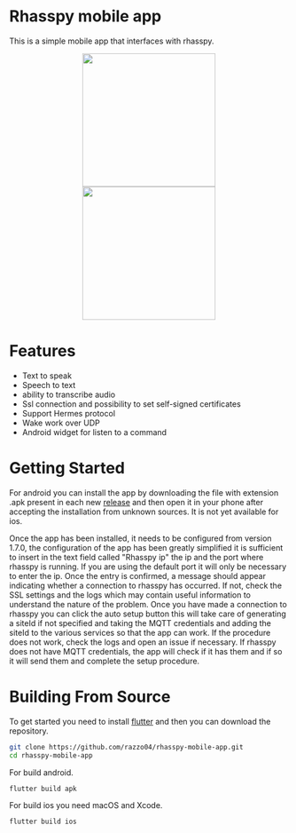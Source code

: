 ﻿# Rhasspy mobile app

This is a simple mobile app that interfaces with rhasspy. 

<img src="https://user-images.githubusercontent.com/53791253/103412557-f6466f00-4b75-11eb-8bb2-313d4ddbed61.png" width="240" style="display: block;
  margin-left: auto;
  margin-right: auto;"/>
  <img src="https://user-images.githubusercontent.com/53791253/103412110-ea59ad80-4b73-11eb-83d6-d909e7d631ec.gif" width="240" style="display: block;
  margin-left: auto;
  margin-right: auto;"/>
# Features
  - Text to speak
  - Speech to text
  - ability to transcribe audio
  - Ssl connection and possibility to set self-signed certificates
  - Support Hermes protocol
  - Wake work over UDP
  - Android widget for listen to a command

# Getting Started
For android you can install the app by downloading the file with extension .apk present in each new [release](https://github.com/razzo04/rhasspy-mobile-app/releases) and then open it in your phone after accepting the installation from unknown sources. It is not yet available for ios. 

Once the app has been installed, it needs to be configured from version 1.7.0, the configuration of the app has been greatly simplified it is sufficient to insert in the text field called "Rhasspy ip" the ip and the port where rhasspy is running. If you are using the default port it will only be necessary to enter the ip. Once the entry is confirmed, a message should appear indicating whether a connection to rhasspy has occurred. If not, check the SSL settings and the logs which may contain useful information to understand the nature of the problem. Once you have made a connection to rhasspy you can click the auto setup button this will take care of generating a siteId if not specified and taking the MQTT credentials and adding the siteId to the various services so that the app can work. If the procedure does not work, check the logs and open an issue if necessary. If rhasspy does not have MQTT credentials, the app will check if it has them and if so it will send them and complete the setup procedure.

# Building From Source
To get started you need to install [flutter](https://flutter.dev/docs/get-started/install) and then you can download the repository.  
```bash
git clone https://github.com/razzo04/rhasspy-mobile-app.git
cd rhasspy-mobile-app
```
For build android.
```bash
flutter build apk
```
For build ios you need macOS and Xcode.
```bash
flutter build ios
```

